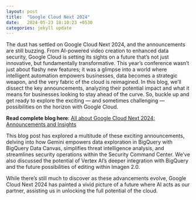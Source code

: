 ```yaml
---
layout: post
title:  "Google Cloud Next 2024"
date:   2024-05-23 18:10:23 +0530
categories: jekyll update
---
```


The dust has settled on Google Cloud Next 2024, and the announcements are still buzzing. From AI-powered video creation to enhanced data security, Google Cloud is setting its sights on a future that’s not just innovative, but fundamentally transformative. This year’s conference wasn’t just about flashy new features; it was a glimpse into a world where intelligent automation empowers businesses, data becomes a strategic weapon, and the very fabric of the cloud is reimagined. In this blog, we’ll dissect the key announcements, analyzing their potential impact and what it means for businesses looking to stay ahead of the curve. So, buckle up and get ready to explore the exciting — and sometimes challenging — possibilities on the horizon with Google Cloud.

__Read complete blog here__: 
[All about Google Cloud Next 2024: Announcements and Insights](https://medium.com/@mohtasham9/all-about-google-cloud-next-2024-announcements-and-insights-d1d29e37c2e2)

This blog post has explored a multitude of these exciting announcements, delving into how Gemini empowers data exploration in BigQuery with BigQuery Data Canvas, simplifies threat intelligence analysis, and streamlines security operations within the Security Command Center. We’ve also discussed the potential of Vertex AI’s deeper integration with BigQuery and the future possibilities of editing within Imagen 2.0.

While there’s still much to discover as these advancements evolve, Google Cloud Next 2024 has painted a vivid picture of a future where AI acts as our partner, assisting us in unlocking the full potential of the cloud.
